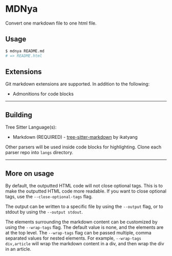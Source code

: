 # MDNya

Convert one markdown file to one html file.

## Usage

```bash
$ mdnya README.md
# => README.html
```

## Extensions

Git markdown extensions are supported. In addition to the following:
 - Admonitions for code blocks

---

## Building

Tree Sitter Language(s):
 - Markdown (REQUIRED) - [tree-sitter-markdown](https://github.com/ikatyang/tree-sitter-markdown) by ikatyang

Other parsers will be used inside code blocks for highlighting. Clone each parser repo into `langs` directory.

---

## More on usage

By default, the outputted HTML code will not close optional tags. This is to make the outputted HTML code more readable. If you want to close optional tags, use the `--close-optional-tags` flag.

The output can be written to a specific file by using the `--output` flag, or to stdout by using the `--output stdout`.

The elements surrounding the markdown content can be customized by using the `--wrap-tags` flag. The default value is none, and the elements are at the top level. The `--wrap-tags` flag can be passed multiple, comma separated values for nested elements. For example, `--wrap-tags div,article` will wrap the markdown content in a div, and then wrap the div in an article.